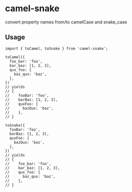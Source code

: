# camel-snake
convert property names from/to camelCase and snake_case

## Usage
```
import { toCamel, toSnake } from 'camel-snake';

toCamel({
  foo_bar: 'foo',
  bar_baz: [1, 2, 3],
  qux_foo: {
    baz_qux: 'baz',
  },
})
// yields
// {
//    fooBar: 'foo',
//    barBaz: [1, 2, 3],
//    quxFoo: {
//      bazQux: 'baz',
//    },
// }

toSnake({
  fooBar: 'foo',
  barBaz: [1, 2, 3],
  quxFoo: {
    bazQux: 'baz',
  },
})
// yields
// {
//    foo_bar: 'foo',
//    bar_baz: [1, 2, 3],
//    qux_foo: {
//      baz_qux: 'baz',
//    },
// }
